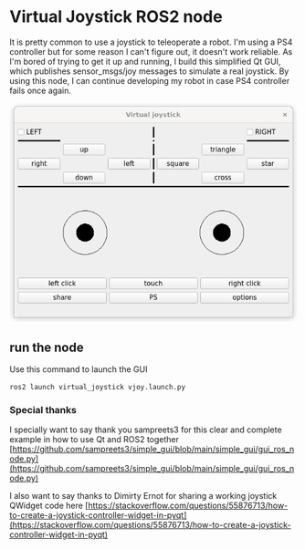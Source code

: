 # Virtual Joystick ROS2 node
It is pretty common to use a joystick to teleoperate a robot. I'm using a PS4 controller but for some reason I can't figure out, it doesn't work reliable.
As I'm bored of trying to get it up and running, I build this simplified Qt GUI, which publishes sensor_msgs/joy messages to simulate a real joystick. 
By using this node, I can continue developing my robot in case PS4 controller fails once again.

![alt](gui.png)


## run the node
Use this command to launch the GUI

```console
ros2 launch virtual_joystick vjoy.launch.py
```

### Special thanks
I specially want to say thank you sampreets3 for this clear and complete example in how to use Qt and ROS2 together
[https://github.com/sampreets3/simple_gui/blob/main/simple_gui/gui_ros_node.py](https://github.com/sampreets3/simple_gui/blob/main/simple_gui/gui_ros_node.py)

I also want to say thanks to Dimirty Ernot for sharing a working joystick QWidget code here
[https://stackoverflow.com/questions/55876713/how-to-create-a-joystick-controller-widget-in-pyqt](https://stackoverflow.com/questions/55876713/how-to-create-a-joystick-controller-widget-in-pyqt)
